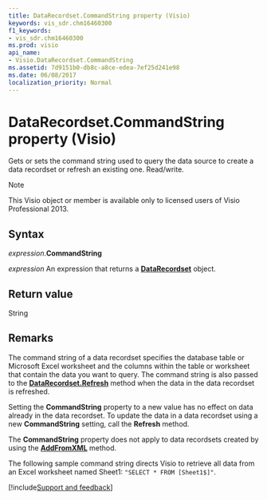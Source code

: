 ```yaml
---
title: DataRecordset.CommandString property (Visio)
keywords: vis_sdr.chm16460300
f1_keywords:
- vis_sdr.chm16460300
ms.prod: visio
api_name:
- Visio.DataRecordset.CommandString
ms.assetid: 7d9151b0-db8c-a8ce-edea-7ef25d241e98
ms.date: 06/08/2017
localization_priority: Normal
---
```



# DataRecordset.CommandString property (Visio)

Gets or sets the command string used to query the data source to create a data recordset or refresh an existing one. Read/write.


> [!NOTE] 
> This Visio object or member is available only to licensed users of Visio Professional 2013.


## Syntax

_expression_.**CommandString**

_expression_ An expression that returns a **[DataRecordset](Visio.DataRecordset.md)** object.


## Return value

String


## Remarks

The command string of a data recordset specifies the database table or Microsoft Excel worksheet and the columns within the table or worksheet that contain the data you want to query. The command string is also passed to the **[DataRecordset.Refresh](Visio.DataRecordset.Refresh.md)** method when the data in the data recordset is refreshed.

Setting the **CommandString** property to a new value has no effect on data already in the data recordset. To update the data in a data recordset using a new **CommandString** setting, call the **Refresh** method.

The **CommandString** property does not apply to data recordsets created by using the **[AddFromXML](Visio.DataRecordsets.AddFromXML.md)** method.

The following sample command string directs Visio to retrieve all data from an Excel worksheet named Sheet1:  `"SELECT * FROM [Sheet1$]"`.

[!include[Support and feedback](~/includes/feedback-boilerplate.md)]